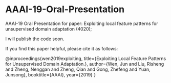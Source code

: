 # AAAI-19-Oral-Presentation
AAAI-19 Oral Presentation for paper: Exploiting local feature patterns for unsupervised domain adaptation (4020);



I will publish the code soon. 

If you find this paper helpful, please cite it as follows:



@inproceedings{wen2019exploiting,
     title={Exploiting Local Feature Patterns for Unsupervised Domain Adaptation.},
     author={Wen, Jun and Liu, Risheng and Zheng, Nenggan and Zheng, Qian and Gong, Zhefeng and Yuan, Junsong},
     booktitle={AAAI},
     year={2019}
}
